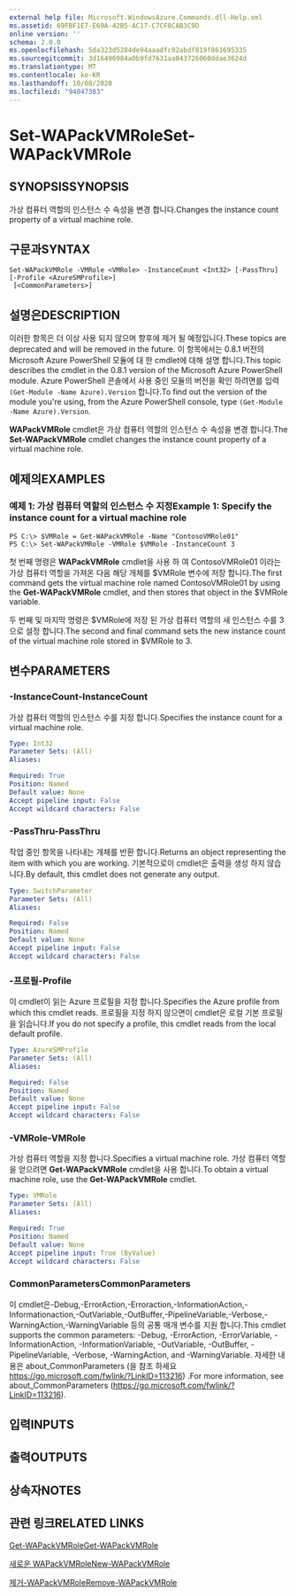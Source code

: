 ```yaml
---
external help file: Microsoft.WindowsAzure.Commands.dll-Help.xml
ms.assetid: 69FBF1E7-E69A-42B5-AC17-C7CF8CAB3C9D
online version: ''
schema: 2.0.0
ms.openlocfilehash: 5da323d5284de94aaadfc92abdf819f861695335
ms.sourcegitcommit: 3d16496984a0b9fd7631aa043726060ddae3624d
ms.translationtype: MT
ms.contentlocale: ko-KR
ms.lasthandoff: 10/08/2020
ms.locfileid: "94047383"
---
```

# <span data-ttu-id="9af2e-101">Set-WAPackVMRole</span><span class="sxs-lookup"><span data-stu-id="9af2e-101">Set-WAPackVMRole</span></span>

## <span data-ttu-id="9af2e-102">SYNOPSIS</span><span class="sxs-lookup"><span data-stu-id="9af2e-102">SYNOPSIS</span></span>
<span data-ttu-id="9af2e-103">가상 컴퓨터 역할의 인스턴스 수 속성을 변경 합니다.</span><span class="sxs-lookup"><span data-stu-id="9af2e-103">Changes the instance count property of a virtual machine role.</span></span>

## <span data-ttu-id="9af2e-104">구문과</span><span class="sxs-lookup"><span data-stu-id="9af2e-104">SYNTAX</span></span>

```
Set-WAPackVMRole -VMRole <VMRole> -InstanceCount <Int32> [-PassThru] [-Profile <AzureSMProfile>]
 [<CommonParameters>]
```

## <span data-ttu-id="9af2e-105">설명은</span><span class="sxs-lookup"><span data-stu-id="9af2e-105">DESCRIPTION</span></span>
<span data-ttu-id="9af2e-106">이러한 항목은 더 이상 사용 되지 않으며 향후에 제거 될 예정입니다.</span><span class="sxs-lookup"><span data-stu-id="9af2e-106">These topics are deprecated and will be removed in the future.</span></span>
<span data-ttu-id="9af2e-107">이 항목에서는 0.8.1 버전의 Microsoft Azure PowerShell 모듈에 대 한 cmdlet에 대해 설명 합니다.</span><span class="sxs-lookup"><span data-stu-id="9af2e-107">This topic describes the cmdlet in the 0.8.1 version of the Microsoft Azure PowerShell module.</span></span>
<span data-ttu-id="9af2e-108">Azure PowerShell 콘솔에서 사용 중인 모듈의 버전을 확인 하려면를 입력 `(Get-Module -Name Azure).Version` 합니다.</span><span class="sxs-lookup"><span data-stu-id="9af2e-108">To find out the version of the module you're using, from the Azure PowerShell console, type `(Get-Module -Name Azure).Version`.</span></span>

<span data-ttu-id="9af2e-109">**WAPackVMRole** cmdlet은 가상 컴퓨터 역할의 인스턴스 수 속성을 변경 합니다.</span><span class="sxs-lookup"><span data-stu-id="9af2e-109">The **Set-WAPackVMRole** cmdlet changes the instance count property of a virtual machine role.</span></span>

## <span data-ttu-id="9af2e-110">예제의</span><span class="sxs-lookup"><span data-stu-id="9af2e-110">EXAMPLES</span></span>

### <span data-ttu-id="9af2e-111">예제 1: 가상 컴퓨터 역할의 인스턴스 수 지정</span><span class="sxs-lookup"><span data-stu-id="9af2e-111">Example 1: Specify the instance count for a virtual machine role</span></span>
```
PS C:\> $VMRole = Get-WAPackVMRole -Name "ContosoVMRole01"
PS C:\> Set-WAPackVMRole -VMRole $VMRole -InstanceCount 3
```

<span data-ttu-id="9af2e-112">첫 번째 명령은 **WAPackVMRole** cmdlet을 사용 하 여 ContosoVMRole01 이라는 가상 컴퓨터 역할을 가져온 다음 해당 개체를 $VMRole 변수에 저장 합니다.</span><span class="sxs-lookup"><span data-stu-id="9af2e-112">The first command gets the virtual machine role named ContosoVMRole01 by using the **Get-WAPackVMRole** cmdlet, and then stores that object in the $VMRole variable.</span></span>

<span data-ttu-id="9af2e-113">두 번째 및 마지막 명령은 $VMRole에 저장 된 가상 컴퓨터 역할의 새 인스턴스 수를 3으로 설정 합니다.</span><span class="sxs-lookup"><span data-stu-id="9af2e-113">The second and final command sets the new instance count of the virtual machine role stored in $VMRole to 3.</span></span>

## <span data-ttu-id="9af2e-114">변수</span><span class="sxs-lookup"><span data-stu-id="9af2e-114">PARAMETERS</span></span>

### <span data-ttu-id="9af2e-115">-InstanceCount</span><span class="sxs-lookup"><span data-stu-id="9af2e-115">-InstanceCount</span></span>
<span data-ttu-id="9af2e-116">가상 컴퓨터 역할의 인스턴스 수를 지정 합니다.</span><span class="sxs-lookup"><span data-stu-id="9af2e-116">Specifies the instance count for a virtual machine role.</span></span>

```yaml
Type: Int32
Parameter Sets: (All)
Aliases:

Required: True
Position: Named
Default value: None
Accept pipeline input: False
Accept wildcard characters: False
```

### <span data-ttu-id="9af2e-117">-PassThru</span><span class="sxs-lookup"><span data-stu-id="9af2e-117">-PassThru</span></span>
<span data-ttu-id="9af2e-118">작업 중인 항목을 나타내는 개체를 반환 합니다.</span><span class="sxs-lookup"><span data-stu-id="9af2e-118">Returns an object representing the item with which you are working.</span></span>
<span data-ttu-id="9af2e-119">기본적으로이 cmdlet은 출력을 생성 하지 않습니다.</span><span class="sxs-lookup"><span data-stu-id="9af2e-119">By default, this cmdlet does not generate any output.</span></span>

```yaml
Type: SwitchParameter
Parameter Sets: (All)
Aliases:

Required: False
Position: Named
Default value: None
Accept pipeline input: False
Accept wildcard characters: False
```

### <span data-ttu-id="9af2e-120">-프로필</span><span class="sxs-lookup"><span data-stu-id="9af2e-120">-Profile</span></span>
<span data-ttu-id="9af2e-121">이 cmdlet이 읽는 Azure 프로필을 지정 합니다.</span><span class="sxs-lookup"><span data-stu-id="9af2e-121">Specifies the Azure profile from which this cmdlet reads.</span></span>
<span data-ttu-id="9af2e-122">프로필을 지정 하지 않으면이 cmdlet은 로컬 기본 프로필을 읽습니다.</span><span class="sxs-lookup"><span data-stu-id="9af2e-122">If you do not specify a profile, this cmdlet reads from the local default profile.</span></span>

```yaml
Type: AzureSMProfile
Parameter Sets: (All)
Aliases:

Required: False
Position: Named
Default value: None
Accept pipeline input: False
Accept wildcard characters: False
```

### <span data-ttu-id="9af2e-123">-VMRole</span><span class="sxs-lookup"><span data-stu-id="9af2e-123">-VMRole</span></span>
<span data-ttu-id="9af2e-124">가상 컴퓨터 역할을 지정 합니다.</span><span class="sxs-lookup"><span data-stu-id="9af2e-124">Specifies a virtual machine role.</span></span>
<span data-ttu-id="9af2e-125">가상 컴퓨터 역할을 얻으려면 **Get-WAPackVMRole** cmdlet을 사용 합니다.</span><span class="sxs-lookup"><span data-stu-id="9af2e-125">To obtain a virtual machine role, use the **Get-WAPackVMRole** cmdlet.</span></span>

```yaml
Type: VMRole
Parameter Sets: (All)
Aliases:

Required: True
Position: Named
Default value: None
Accept pipeline input: True (ByValue)
Accept wildcard characters: False
```

### <span data-ttu-id="9af2e-126">CommonParameters</span><span class="sxs-lookup"><span data-stu-id="9af2e-126">CommonParameters</span></span>
<span data-ttu-id="9af2e-127">이 cmdlet은-Debug,-ErrorAction,-Erroraction,-InformationAction,-Informationaction,-OutVariable,-OutBuffer,-PipelineVariable,-Verbose,-WarningAction,-WarningVariable 등의 공통 매개 변수를 지원 합니다.</span><span class="sxs-lookup"><span data-stu-id="9af2e-127">This cmdlet supports the common parameters: -Debug, -ErrorAction, -ErrorVariable, -InformationAction, -InformationVariable, -OutVariable, -OutBuffer, -PipelineVariable, -Verbose, -WarningAction, and -WarningVariable.</span></span> <span data-ttu-id="9af2e-128">자세한 내용은 about_CommonParameters (을 참조 하세요 https://go.microsoft.com/fwlink/?LinkID=113216) .</span><span class="sxs-lookup"><span data-stu-id="9af2e-128">For more information, see about_CommonParameters (https://go.microsoft.com/fwlink/?LinkID=113216).</span></span>

## <span data-ttu-id="9af2e-129">입력</span><span class="sxs-lookup"><span data-stu-id="9af2e-129">INPUTS</span></span>

## <span data-ttu-id="9af2e-130">출력</span><span class="sxs-lookup"><span data-stu-id="9af2e-130">OUTPUTS</span></span>

## <span data-ttu-id="9af2e-131">상속자</span><span class="sxs-lookup"><span data-stu-id="9af2e-131">NOTES</span></span>

## <span data-ttu-id="9af2e-132">관련 링크</span><span class="sxs-lookup"><span data-stu-id="9af2e-132">RELATED LINKS</span></span>

[<span data-ttu-id="9af2e-133">Get-WAPackVMRole</span><span class="sxs-lookup"><span data-stu-id="9af2e-133">Get-WAPackVMRole</span></span>](./Get-WAPackVMRole.md)

[<span data-ttu-id="9af2e-134">새로운 WAPackVMRole</span><span class="sxs-lookup"><span data-stu-id="9af2e-134">New-WAPackVMRole</span></span>](./New-WAPackVMRole.md)

[<span data-ttu-id="9af2e-135">제거-WAPackVMRole</span><span class="sxs-lookup"><span data-stu-id="9af2e-135">Remove-WAPackVMRole</span></span>](./Remove-WAPackVMRole.md)


